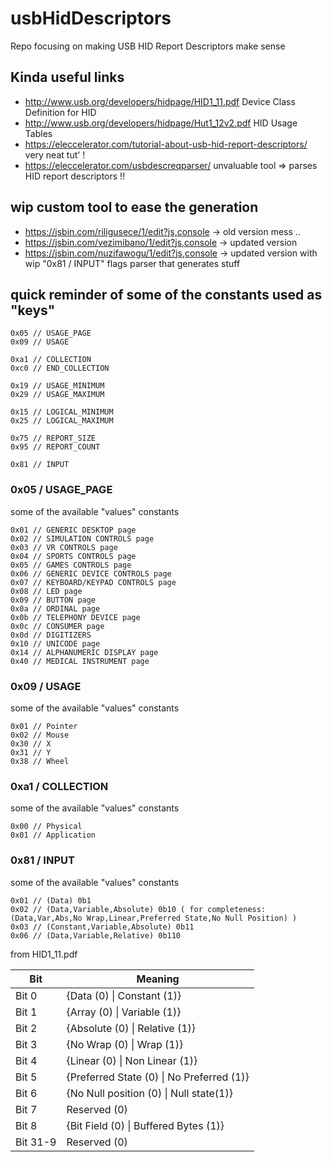 # usbHidDescriptors
Repo focusing on making USB HID Report Descriptors make sense

## Kinda useful links
- http://www.usb.org/developers/hidpage/HID1_11.pdf Device Class Definition for HID
- http://www.usb.org/developers/hidpage/Hut1_12v2.pdf HID Usage Tables
- https://eleccelerator.com/tutorial-about-usb-hid-report-descriptors/ very neat tut' !
- https://eleccelerator.com/usbdescreqparser/ unvaluable tool => parses HID report descriptors !!

## wip custom tool to ease the generation
- https://jsbin.com/riligusece/1/edit?js,console -> old version mess ..
- https://jsbin.com/vezimibano/1/edit?js,console -> updated version
- https://jsbin.com/nuzifawogu/1/edit?js,console -> updated version with wip "0x81 / INPUT" flags parser that generates stuff

## quick reminder of some of the constants used as "keys"
```
0x05 // USAGE_PAGE
0x09 // USAGE

0xa1 // COLLECTION
0xc0 // END_COLLECTION

0x19 // USAGE_MINIMUM
0x29 // USAGE_MAXIMUM

0x15 // LOGICAL_MINIMUM
0x25 // LOGICAL_MAXIMUM

0x75 // REPORT_SIZE
0x95 // REPORT_COUNT

0x81 // INPUT
```

### 0x05 / USAGE_PAGE
some of the available "values" constants
```
0x01 // GENERIC DESKTOP page
0x02 // SIMULATION CONTROLS page
0x03 // VR CONTROLS page
0x04 // SPORTS CONTROLS page
0x05 // GAMES CONTROLS page
0x06 // GENERIC DEVICE CONTROLS page
0x07 // KEYBOARD/KEYPAD CONTROLS page
0x08 // LED page
0x09 // BUTTON page
0x0a // ORDINAL page
0x0b // TELEPHONY DEVICE page
0x0c // CONSUMER page
0x0d // DIGITIZERS
0x10 // UNICODE page
0x14 // ALPHANUMERIC DISPLAY page
0x40 // MEDICAL INSTRUMENT page
```

### 0x09 / USAGE
some of the available "values" constants
```
0x01 // Pointer
0x02 // Mouse
0x30 // X
0x31 // Y
0x38 // Wheel
```

### 0xa1 / COLLECTION
some of the available "values" constants
```
0x00 // Physical
0x01 // Application
```

### 0x81 / INPUT
some of the available "values" constants
```
0x01 // (Data) 0b1
0x02 // (Data,Variable,Absolute) 0b10 ( for completeness: (Data,Var,Abs,No Wrap,Linear,Preferred State,No Null Position) )
0x03 // (Constant,Variable,Absolute) 0b11
0x06 // (Data,Variable,Relative) 0b110
```

from HID1_11.pdf

| Bit      | Meaning                                  |
| -------- | ---------------------------------------- |
| Bit 0    | {Data (0) \| Constant (1)}               | 
| Bit 1    | {Array (0) \| Variable (1)}               |
| Bit 2    | {Absolute (0) \| Relative (1)}            |
| Bit 3    | {No Wrap (0) \| Wrap (1)}                 |
| Bit 4    | {Linear (0) \| Non Linear (1)}            |
| Bit 5    | {Preferred State (0) \| No Preferred (1)} |
| Bit 6    | {No Null position (0) \| Null state(1)}   |
| Bit 7    | Reserved (0)                             |
| Bit 8    | {Bit Field (0) \| Buffered Bytes (1)}     |
| Bit 31-9 | Reserved (0)                             |
